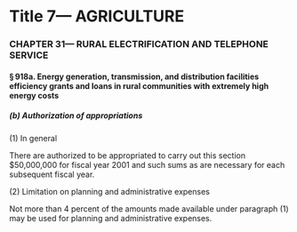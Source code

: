 
# Title 7— AGRICULTURE
### CHAPTER 31— RURAL ELECTRIFICATION AND TELEPHONE SERVICE
#### § 918a. Energy generation, transmission, and distribution facilities efficiency grants and loans in rural communities with extremely high energy costs
##### (b) Authorization of appropriations

(1) In general

There are authorized to be appropriated to carry out this section $50,000,000 for fiscal year 2001 and such sums as are necessary for each subsequent fiscal year.

(2) Limitation on planning and administrative expenses

Not more than 4 percent of the amounts made available under paragraph (1) may be used for planning and administrative expenses.
